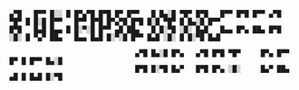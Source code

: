     ▄▀█   █▀▀ █░░ █ █▀▄▀█ █▀█ █▀ █▀▀   █ █▄░█ ▀█▀ █▀█   █▀▀ █▀█ █▀▀ ▄▀█ ▀█▀ █ █░█ █▀▀   █▀▀ █▀█ █▀▄▀█ █▀█ █░█ ▀█▀ █ █▄░█ █▀▀
    █▀█   █▄█ █▄▄ █ █░▀░█ █▀▀ ▄█ ██▄   █ █░▀█ ░█░ █▄█   █▄▄ █▀▄ ██▄ █▀█ ░█░ █ ▀▄▀ ██▄   █▄▄ █▄█ █░▀░█ █▀▀ █▄█ ░█░ █ █░▀█ █▄█

                                   ▄▀█ █▄░█ █▀▄   ▄▀█ █▀█ ▀█▀     █▀▄ █▀▀ █▀ █ █▀▀ █▄░█
                                   █▀█ █░▀█ █▄▀   █▀█ █▀▄ ░█░     █▄▀ ██▄ ▄█ █ █▄█ █░▀█



